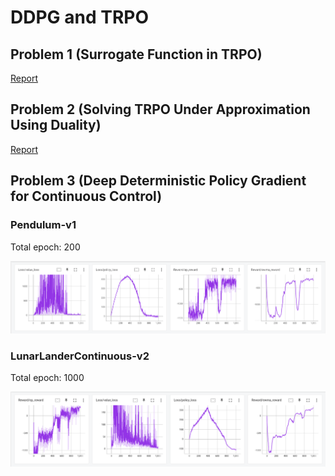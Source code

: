 # DDPG and TRPO

## Problem 1 (Surrogate Function in TRPO)

[Report](./Spring2023_RL_HW2_311511052.pdf)

## Problem 2 (Solving TRPO Under Approximation Using Duality)

[Report](./Spring2023_RL_HW2_311511052.pdf)

## Problem 3 (Deep Deterministic Policy Gradient for Continuous Control)

### Pendulum-v1

Total epoch: 200

<img src = "./image/task1.png">

### LunarLanderContinuous-v2

Total epoch: 1000

<img src = "./image/task2.png">